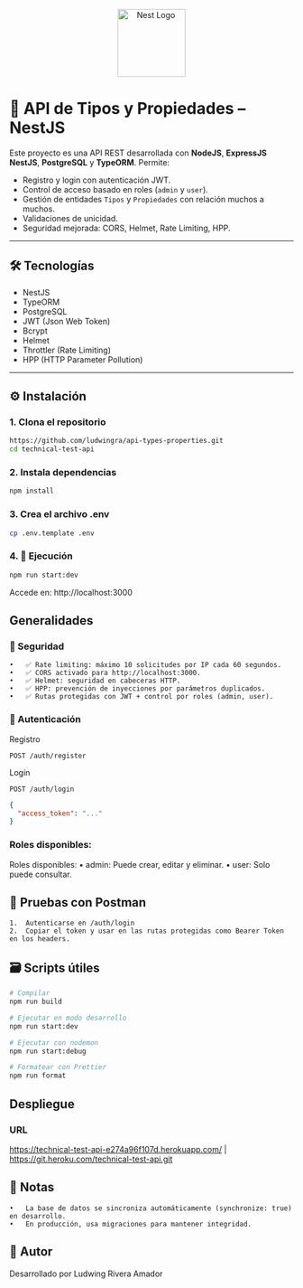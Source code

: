 <p align="center">
  <a href="http://nestjs.com/" target="blank"><img src="https://nestjs.com/img/logo-small.svg" width="120" alt="Nest Logo" /></a>
</p>

# 🧠 API de Tipos y Propiedades – NestJS

Este proyecto es una API REST desarrollada con **NodeJS**, **ExpressJS** **NestJS**, **PostgreSQL** y **TypeORM**. Permite:

- Registro y login con autenticación JWT.
- Control de acceso basado en roles (`admin` y `user`).
- Gestión de entidades `Tipos` y `Propiedades` con relación muchos a muchos.
- Validaciones de unicidad.
- Seguridad mejorada: CORS, Helmet, Rate Limiting, HPP.

---

## 🛠️ Tecnologías

- NestJS
- TypeORM
- PostgreSQL
- JWT (Json Web Token)
- Bcrypt
- Helmet
- Throttler (Rate Limiting)
- HPP (HTTP Parameter Pollution)

---

## ⚙️ Instalación

### 1. Clona el repositorio

```bash
https://github.com/ludwingra/api-types-properties.git
cd technical-test-api
```

### 2. Instala dependencias
```bash
npm install
```

### 3. Crea el archivo .env
```bash
cp .env.template .env
```

### 4. 🧪 Ejecución
```bash
npm run start:dev
```
Accede en: http://localhost:3000


## Generalidades

### 🔐 Seguridad

	•	✅ Rate limiting: máximo 10 solicitudes por IP cada 60 segundos.
	•	✅ CORS activado para http://localhost:3000.
	•	✅ Helmet: seguridad en cabeceras HTTP.
	•	✅ HPP: prevención de inyecciones por parámetros duplicados.
	•	✅ Rutas protegidas con JWT + control por roles (admin, user).

### 🧾 Autenticación
Registro
```http
POST /auth/register
```

Login
```http
POST /auth/login
```
```json
{
  "access_token": "..."
}
```

### Roles disponibles:

Roles disponibles:
	•	admin: Puede crear, editar y eliminar.
	•	user: Solo puede consultar.

## 🧪 Pruebas con Postman
	1.	Autenticarse en /auth/login
	2.	Copiar el token y usar en las rutas protegidas como Bearer Token en los headers.

## 🗃️ Scripts útiles
```bash
# Compilar
npm run build

# Ejecutar en modo desarrollo
npm run start:dev

# Ejecutar con nodemon
npm run start:debug

# Formatear con Prettier
npm run format
```

## Despliegue

### URL
https://technical-test-api-e274a96f107d.herokuapp.com/ | https://git.heroku.com/technical-test-api.git

## 📌 Notas
	•	La base de datos se sincroniza automáticamente (synchronize: true) en desarrollo.
	•	En producción, usa migraciones para mantener integridad.

## 👤 Autor
Desarrollado por Ludwing Rivera Amador